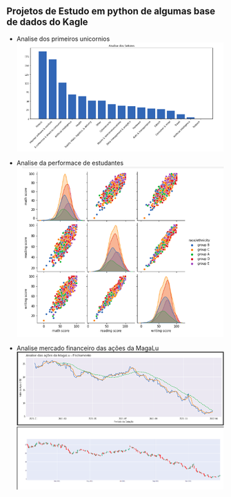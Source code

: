 ## Projetos de Estudo em python de algumas base de dados do Kagle

 -   Analise dos primeiros unicornios
![](https://github.com/manoeljr/python-para-analise-de-dados/blob/main/unicornios_bar_plot.png)


 -   Analise da performace de estudantes
![](https://github.com/manoeljr/python-para-analise-de-dados/blob/main/students_race_ethnicity.png)


 -   Analise mercado financeiro das ações da MagaLu
![](https://github.com/manoeljr/python-para-analise-de-dados/blob/main/magalu_series_temporais.png)
![](https://github.com/manoeljr/python-para-analise-de-dados/blob/main/magalu_grafico.png)

